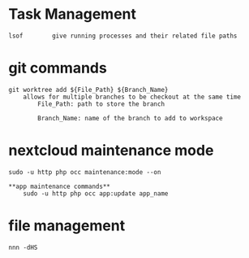 ﻿# Task Management
	lsof		give running processes and their related file paths 

# git commands
    git worktree add ${File_Path} ${Branch_Name}
        allows for multiple branches to be checkout at the same time
            File_Path: path to store the branch

            Branch_Name: name of the branch to add to workspace

# nextcloud maintenance mode
    sudo -u http php occ maintenance:mode --on

    **app maintenance commands**
        sudo -u http php occ app:update app_name



# file management
    nnn -dHS
